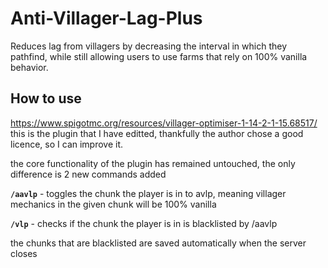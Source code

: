 # Anti-Villager-Lag-Plus
Reduces lag from villagers by decreasing the interval in which they pathfind, while still allowing users to use farms that rely on 100% vanilla behavior.

## How to use
https://www.spigotmc.org/resources/villager-optimiser-1-14-2-1-15.68517/
this is the plugin that I have editted, thankfully the author chose a good licence, so I can improve it.

the core functionality of the plugin has remained untouched, the only difference is 2 new commands added

**`/aavlp`** - toggles the chunk the player is in to avlp, meaning villager mechanics in the given chunk will be 100% vanilla
  
**`/vlp`** - checks if the chunk the player is in is blacklisted by /aavlp
  
the chunks that are blacklisted are saved automatically when the server closes
